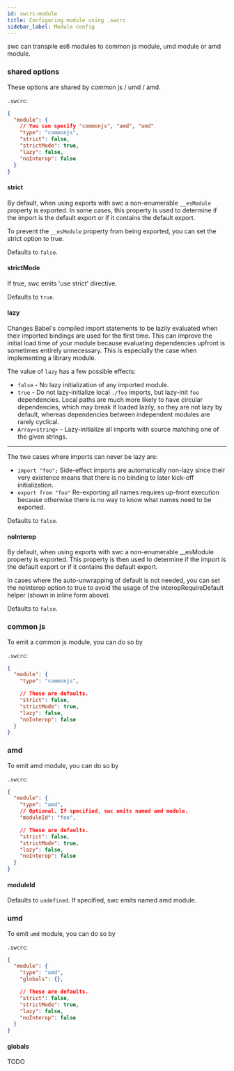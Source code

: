 ```yaml
---
id: swcrc-module
title: Configuring module using .swcrc
sidebar_label: Module config
---
```


swc can transpile es6 modules to common js module, umd module or amd module.

### shared options

These options are shared by common js / umd / amd.

`.swcrc`:

```json
{
  "module": {
    // You can specify "commonjs", "amd", "umd"
    "type": "commonjs",
    "strict": false,
    "strictMode": true,
    "lazy": false,
    "noInterop": false
  }
}
```

#### strict

By default, when using exports with swc a non-enumerable `__esModule` property is exported. In some cases, this property is used to determine if the import is the default export or if it contains the default export.

To prevent the `__esModule` property from being exported, you can set the strict option to true.

Defaults to `false`.

#### strictMode

If true, swc emits 'use strict' directive.

Defaults to `true`.

#### lazy

Changes Babel's compiled import statements to be lazily evaluated when their imported bindings are used for the first time. This can improve the initial load time of your module because evaluating dependencies upfront is sometimes entirely unnecessary. This is especially the case when implementing a library module.

The value of `lazy` has a few possible effects:

- `false` - No lazy initialization of any imported module.
- `true` - Do not lazy-initialize local `./foo` imports, but lazy-init `foo` dependencies.
  Local paths are much more likely to have circular dependencies, which may break if loaded lazily,
  so they are not lazy by default, whereas dependencies between independent modules are rarely cyclical.
- `Array<string>` - Lazy-initialize all imports with source matching one of the given strings.

---

The two cases where imports can never be lazy are:

- `import "foo";`
  Side-effect imports are automatically non-lazy since their very existence means that there is no binding to later kick-off initialization.
- `export from "foo"`
  Re-exporting all names requires up-front execution because otherwise there is no
  way to know what names need to be exported.

Defaults to `false`.

#### noInterop

By default, when using exports with swc a non-enumerable \_\_esModule property is exported.
This property is then used to determine if the import is the default export or if it contains the default export.

In cases where the auto-unwrapping of default is not needed, you can set the noInterop option to true to avoid the usage of the interopRequireDefault helper (shown in inline form above).

Defaults to `false`.

### common js

To emit a common js module, you can do so by

`.swcrc`:

```json
{
  "module": {
    "type": "commonjs",

    // These are defaults.
    "strict": false,
    "strictMode": true,
    "lazy": false,
    "noInterop": false
  }
}
```

### amd

To emit amd module, you can do so by

`.swcrc`:

```json
{
  "module": {
    "type": "amd",
    // Optional. If specified, swc emits named amd module.
    "moduleId": "foo",

    // These are defaults.
    "strict": false,
    "strictMode": true,
    "lazy": false,
    "noInterop": false
  }
}
```

#### moduleId

Defaults to `undefined`. If specified, swc emits named amd module.

### umd

To emit `umd` module, you can do so by

`.swcrc`:

```json
{
  "module": {
    "type": "umd",
    "globals": {},

    // These are defaults.
    "strict": false,
    "strictMode": true,
    "lazy": false,
    "noInterop": false
  }
}
```

#### globals

TODO
